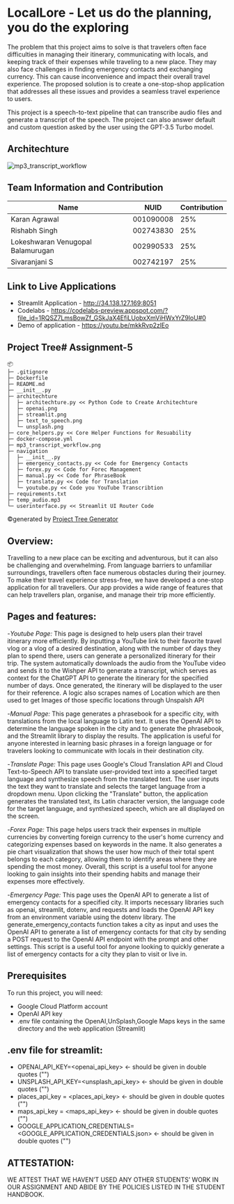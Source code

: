 # LocalLore - Let us do the planning, you do the exploring

The problem that this project aims to solve is that travelers often face difficulties in managing their itinerary, communicating with locals, and keeping track of their expenses while traveling to a new place. They may also face challenges in finding emergency contacts and exchanging currency. This can cause inconvenience and impact their overall travel experience. The proposed solution is to create a one-stop-shop application that addresses all these issues and provides a seamless travel experience to users.

This project is a speech-to-text pipeline that can transcribe audio files and generate a transcript of the speech. The project can also answer default and custom question asked by the user using the GPT-3.5 Turbo model.

## Architechture
![mp3_transcript_workflow](https://user-images.githubusercontent.com/90572559/230643567-360520b8-b467-4367-ac05-d7d4bc65d6ed.png)


## Team Information and Contribution 

Name | NUID | Contribution 
--- | --- | --- |
Karan Agrawal | 001090008 | 25% 
Rishabh Singh | 002743830 | 25% 
Lokeshwaran Venugopal Balamurugan | 002990533 | 25% 
Sivaranjani S | 002742197 | 25% 

## Link to Live Applications 
- Streamlit Application - http://34.138.127.169:8051
- Codelabs - https://codelabs-preview.appspot.com/?file_id=1RQSZ7LmsBowZf_GSkJaX4EfiLUobxXmViHWxYrZ9loU#0
- Demo of application - https://youtu.be/mkkRvp2zlEo

## Project Tree# Assignment-5
```
📦 
├─ .gitignore
├─ Dockerfile
├─ README.md
├─ __init__.py
├─ architechture
│  ├─ architechture.py << Python Code to Create Architechture
│  ├─ openai.png
│  ├─ streamlit.png
│  ├─ text_to_speech.png
│  └─ unsplash.png
├─ core_helpers.py << Core Helper Functions for Resuability
├─ docker-compose.yml
├─ mp3_transcript_workflow.png
├─ navigation
│  ├─ __init__.py
│  ├─ emergency_contacts.py << Code for Emergency Contacts
│  ├─ forex.py << Code for Forec Management
│  ├─ manual.py << Code for PhraseBook
│  ├─ translate.py << Code for Translation
│  └─ youtube.py << Code you YouTube Transcribtion
├─ requirements.txt
├─ temp_audio.mp3
└─ userinterface.py << Streamlit UI Router Code
```
©generated by [Project Tree Generator](https://woochanleee.github.io/project-tree-generator)

## Overview:

Travelling to a new place can be exciting and adventurous, but it can also be challenging and overwhelming. From language barriers to unfamiliar surroundings, travellers often face numerous obstacles during their journey. To make their travel experience stress-free, we have developed a one-stop application for all travellers. Our app provides a wide range of features that can help travellers plan, organise, and manage their trip more efficiently.

## Pages and features:

-*Youtube Page:* This page is designed to help users plan their travel itinerary more efficiently. By inputting a YouTube link to their favorite travel vlog or a vlog of a desired destination, along with the number of days they plan to spend there, users can generate a personalized itinerary for their trip. The system automatically downloads the audio from the YouTube video and sends it to the Wishper API to generate a transcript, which serves as context for the ChatGPT API to generate the itinerary for the specified number of days. Once generated, the itinerary will be displayed to the user for their reference. A logic also scrapes names of Location which are then used to get Images of those specific locations through Unspalsh API

-*Manual Page:* This page generates a phrasebook for a specific city, with translations from the local language to Latin text. It uses the OpenAI API to determine the language spoken in the city and to generate the phrasebook, and the Streamlit library to display the results. The application is useful for anyone interested in learning basic phrases in a foreign language or for travelers looking to communicate with locals in their destination city.  

-*Translate Page:* This page uses Google's Cloud Translation API and Cloud Text-to-Speech API to translate user-provided text into a specified target language and synthesize speech from the translated text. The user inputs the text they want to translate and selects the target language from a dropdown menu. Upon clicking the "Translate" button, the application generates the translated text, its Latin character version, the language code for the target language, and synthesized speech, which are all displayed on the screen.

-*Forex Page:* This page helps users track their expenses in multiple currencies by converting foreign currency to the user's home currency and categorizing expenses based on keywords in the name. It also generates a pie chart visualization that shows the user how much of their total spent belongs to each category, allowing them to identify areas where they are spending the most money. Overall, this script is a useful tool for anyone looking to gain insights into their spending habits and manage their expenses more effectively.

-*Emergency Page:* This page uses the OpenAI API to generate a list of emergency contacts for a specified city. It imports necessary libraries such as openai, streamlit, dotenv, and requests and loads the OpenAI API key from an environment variable using the dotenv library. The generate_emergency_contacts function takes a city as input and uses the OpenAI API to generate a list of emergency contacts for that city by sending a POST request to the OpenAI API endpoint with the prompt and other settings. This script is a useful tool for anyone looking to quickly generate a list of emergency contacts for a city they plan to visit or live in.


## Prerequisites

To run this project, you will need:

- Google Cloud Platform account
- OpenAI API key
- .env file containing the OpenAI,UnSplash,Google Maps keys in the same directory and the web application (Streamlit)


## .env file for streamlit:
- OPENAI_API_KEY=<openai_api_key> <- should be given in double quotes ("")
- UNSPLASH_API_KEY=<unsplash_api_key> <- should be given in double quotes ("")
- places_api_key = <places_api_key> <- should be given in double quotes ("")
- maps_api_key = <maps_api_key> <- should be given in double quotes ("")
- GOOGLE_APPLICATION_CREDENTIALS= <GOOGLE_APPLICATION_CREDENTIALS.json> <- should be given in double quotes ("")


## ATTESTATION:
WE ATTEST THAT WE HAVEN’T USED ANY OTHER STUDENTS’ WORK IN OUR ASSIGNMENT AND ABIDE BY THE POLICIES LISTED IN THE STUDENT HANDBOOK.
